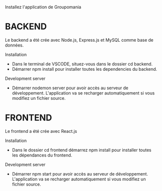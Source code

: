 Installez l'application de Groupomania

# BACKEND

Le backend a été crée avec Node.js, Express.js et MySQL comme base de données.

Installation

- Dans le terminal de VSCODE, situez-vous dans le dossier cd backend.
- Démarrer npm install pour installer toutes les dependencies du backend.

Development server

- Démarrer nodemon server pour avoir accès au serveur de développement. L'application va se recharger automatiquement si vous modifiez un fichier source.

# FRONTEND

Le frontend a été crée avec React.js

Installation

- Dans le dossier cd frontend démarrez npm install pour installer toutes les dépendances du frontend.

Development server

- Démarrer npm start pour avoir accès au serveur de développement. L'application va se recharger automatiquement si vous modifiez un fichier source.
